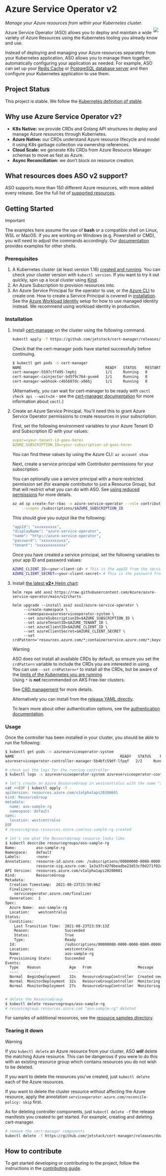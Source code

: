 # Azure Service Operator v2

*Manage your Azure resources from within your Kubernetes cluster.*

<img src="https://azure.github.io/azure-service-operator/favicons/favicon-128.png" style="float:right; margin: -8px 8px 8px 0px;"/>Azure Service Operator (ASO) allows you to deploy and maintain a wide variety of Azure Resources using the Kubernetes tooling you already know and use.

Instead of deploying and managing your Azure resources separately from your Kubernetes application, ASO allows you to manage them together, automatically configuring your application as needed. For example, ASO can set up your [Redis Cache](https://azure.github.io/azure-service-operator/reference/cache/) or [PostgreSQL database server](https://azure.github.io/azure-service-operator/reference/dbforpostgresql/) and then configure your Kubernetes application to use them.

## Project Status

This project is stable. We follow the [Kubernetes definition of stable](https://kubernetes.io/docs/reference/command-line-tools-reference/feature-gates/#feature-stages).

## Why use Azure Service Operator v2?

- **K8s Native:** we provide CRDs and Golang API structures to deploy and manage Azure resources through Kubernetes.
- **Azure Native:** our CRDs understand Azure resource lifecycle and model it using K8s garbage collection via ownership references.
- **Cloud Scale:** we generate K8s CRDs from Azure Resource Manager schemas to move as fast as Azure.
- **Async Reconciliation:** we don't block on resource creation.

## What resources does ASO v2 support?

ASO supports more than 150 different Azure resources, with more added every release. See the full list of [supported resources](https://azure.github.io/azure-service-operator/reference/).

## Getting Started

> [!IMPORTANT]
> The examples here assume the use of **bash** or a compatible shell on Linux, WSL or MacOS. If you are working on Windows (e.g. Powershell or CMD), you will need to adjust the commands accordingly. Our [documentation](https://azure.github.io/azure-service-operator/) provides examples for other shells.

### Prerequisites

1. A Kubernetes cluster (at least version 1.16) [created and running](https://kubernetes.io/docs/tutorials/kubernetes-basics/create-cluster/). You can check your cluster version with `kubectl version`. If you want to try it out quickly, spin up a local cluster using [Kind](https://kind.sigs.k8s.io).
2. An Azure Subscription to provision resources into.
3. An Azure Service Principal for the operator to use, or the [Azure CLI](https://docs.microsoft.com/en-us/cli/azure/?view=azure-cli-latest) to create one. How to create a Service Principal is covered in [installation](#installation).
   See the [Azure Workload Identity](https://azure.github.io/azure-service-operator/guide/authentication/credential-format/#azure-workload-identity) setup for how to use managed identity instead. We recommend using workload identity in production.

### Installation

1. Install [cert-manager](https://cert-manager.io/docs/installation/kubernetes/) on the cluster using the following command.

    ```bash
    kubectl apply -f https://github.com/jetstack/cert-manager/releases/download/v1.12.1/cert-manager.yaml
    ```

   Check that the cert-manager pods have started successfully before continuing.

   ```bash
   $ kubectl get pods -n cert-manager
   NAME                                      READY   STATUS    RESTARTS   AGE
   cert-manager-5597cff495-lmphj             1/1     Running   0          1m
   cert-manager-cainjector-bd5f9c764-gvxm4   1/1     Running   0          1m
   cert-manager-webhook-c4b5687dc-x66bj      1/1     Running   0          1m
   ```

   (Alternatively, you can wait for cert-manager to be ready with `cmctl check api --wait=2m` - see the [cert-manager documentation](https://cert-manager.io/docs/usage/cmctl/) for more information about `cmctl`.)

2. Create an Azure Service Principal. You'll need this to grant Azure Service Operator permissions to create resources in your subscription.

   First, set the following environment variables to your Azure Tenant ID and Subscription ID with your values:

   ```yaml
   expor=<your-tenant-id-goes-here>
   AZURE_SUBSCRIPTION_ID=<your-subscription-id-goes-here>
   ```

   You can find these values by using the Azure CLI: `az account show`

   Next, create a service principal with Contributor permissions for your subscription.

   You can optionally use a service principal with a more restricted permission set
   (for example contributor to just a Resource Group), but that will restrict what you can
   do with ASO. See [using reduced permissions](https://azure.github.io/azure-service-operator/guide/authentication/reducing-access/#using-a-credential-for-aso-with-reduced-permissions) for more details.

   ```bash
   az ad sp create-for-rbac -n azure-service-operator --role contributor \
       --scopes /subscriptions/$AZURE_SUBSCRIPTION_ID
   ```

   This should give you output like the following:

   ```bash
   "appId": "xxxxxxxxxx",
   "displayName": "azure-service-operator",
   "name": "http://azure-service-operator",
   "password": "xxxxxxxxxxx",
   "tenant": "xxxxxxxxxxxxx"
   ```

   Once you have created a service principal, set the following variables to your app ID and password values:

   ```bash
   AZURE_CLIENT_ID=<your-client-id> # This is the appID from the service principal we created.
   AZURE_CLIENT_SECRET=<your-client-secret> # This is the password from the service principal we created.
   ```

3. Install [the latest **v2+** Helm chart](https://github.com/Azure/azure-service-operator/tree/main/v2/charts):

   ```
   helm repo add aso2 https://raw.githubusercontent.com/Azure/azure-service-operator/main/v2/charts
   ```

   ```
   helm upgrade --install aso2 aso2/azure-service-operator \
        --create-namespace \
        --namespace=azureserviceoperator-system \
        --set azureSubscriptionID=$AZURE_SUBSCRIPTION_ID \
        --set azureTenantID=$AZURE_TENANT_ID \
        --set azureClientID=$AZURE_CLIENT_ID \
        --set azureClientSecret=$AZURE_CLIENT_SECRET \
        --set crdPattern='resources.azure.com/*;containerservice.azure.com/*;keyvault.azure.com/*;managedidentity.azure.com/*;eventhub.azure.com/*'
   ```

   > [!WARNING]
   > ASO does not install all available CRDs by default, so ensure you set the `crdPattern` variable to include the CRDs you are interested in using.  
   > You can use `--set crdPattern=*` to install all the CRDs, but be aware of the
   > [limits of the Kubernetes you are running](https://github.com/Azure/azure-service-operator/issues/2920).  
   > Using `*` is **not** recommended on AKS Free-tier clusters.
   >
   > See [CRD management](https://azure.github.io/azure-service-operator/guide/crd-management/) for more details.

   Alternatively you can install from the [release YAML directly](https://azure.github.io/azure-service-operator/guide/installing-from-yaml/).

   To learn more about other authentication options, see the [authentication documentation](https://azure.github.io/azure-service-operator/guide/authentication/).

### Usage

Once the controller has been installed in your cluster, you should be able to run the following:

```bash
$ kubectl get pods -n azureserviceoperator-system
NAME                                                READY   STATUS    RESTARTS   AGE
azureserviceoperator-controller-manager-5b4bfc59df-lfpqf   2/2     Running   0          24s

# check out the logs for the running controller
$ kubectl logs -n azureserviceoperator-system azureserviceoperator-controller-manager-5b4bfc59df-lfpqf manager 

# let's create an Azure ResourceGroup in westcentralus with the name "aso-sample-rg"
cat <<EOF | kubectl apply -f -
apiVersion: resources.azure.com/v1alpha1api20200601
kind: ResourceGroup
metadata:
  name: aso-sample-rg
  namespace: default
spec:
  location: westcentralus
EOF
# resourcegroup.resources.azure.com/aso-sample-rg created

# let's see what the ResourceGroup resource looks like
$ kubectl describe resourcegroups/aso-sample-rg
Name:         aso-sample-rg
Namespace:    default
Labels:       <none>
Annotations:  resource-id.azure.com: /subscriptions/00000000-0000-0000-0000-000000000000/resourceGroups/aso-sample-rg
              resource-sig.azure.com: 1e3a37c42f6beadbe23d53cf0d271f02d2805d6e295a7e13d5f07bda1fc5b800
API Version:  resources.azure.com/v1alpha1api20200601
Kind:         ResourceGroup
Metadata:
  Creation Timestamp:  2021-08-23T23:59:06Z
  Finalizers:
    serviceoperator.azure.com/finalizer
  Generation:  1
Spec:
  Azure Name:  aso-sample-rg
  Location:    westcentralus
Status:
  Conditions:
    Last Transition Time:  2021-08-23T23:59:13Z
    Reason:                Succeeded
    Status:                True
    Type:                  Ready
  Id:                      /subscriptions/00000000-0000-0000-0000-000000000000/resourceGroups/aso-sample-rg
  Location:                westcentralus
  Name:                    aso-sample-rg
  Provisioning State:      Succeeded
Events:
  Type    Reason             Age   From                     Message
  ----    ------             ----  ----                     -------
  Normal  BeginDeployment    32s   ResourceGroupController  Created new deployment to Azure with ID "/subscriptions/00000000-0000-0000-0000-000000000000/providers/Microsoft.Resources/deployments/k8s_1629763146_19a8f8c2-046e-11ec-8e54-3eec50af7c79"
  Normal  MonitorDeployment  32s   ResourceGroupController  Monitoring Azure deployment ID="/subscriptions/00000000-0000-0000-0000-000000000000/providers/Microsoft.Resources/deployments/k8s_1629763146_19a8f8c2-046e-11ec-8e54-3eec50af7c79", state="Accepted"
  Normal  MonitorDeployment  27s   ResourceGroupController  Monitoring Azure deployment ID="/subscriptions/00000000-0000-0000-0000-000000000000/providers/Microsoft.Resources/deployments/k8s_1629763146_19a8f8c2-046e-11ec-8e54-3eec50af7c79", state="Succeeded"


# delete the ResourceGroup
$ kubectl delete resourcegroups/aso-sample-rg
# resourcegroup.resources.azure.com "aso-sample-rg" deleted
```

For samples of additional resources, see the [resource samples directory](https://github.com/Azure/azure-service-operator/tree/main/v2/samples).

### Tearing it down

> [!WARNING]
> If you `kubectl delete` an Azure resource from your cluster, ASO ***will*** delete the matching Azure resource. This can
> be dangerous if you were to do this with an existing resource group which contains resources you do not wish to be deleted.

If you want to delete the resources you've created, just `kubectl delete` each of the Azure
resources.

If you want to delete the cluster resource without affecting the Azure resource, apply the annotation `serviceoperator.azure.com/reconcile-policy: skip` first.

As for deleting controller components, just `kubectl delete -f` the release manifests you created
to get started. For example, creating and deleting cert-manager.

```bash
# remove the cert-manager components
kubectl delete -f https://github.com/jetstack/cert-manager/releases/download/v1.12.1/cert-manager.yaml
```

## How to contribute

To get started developing or contributing to the project, follow the instructions in the [contributing guide](https://azure.github.io/azure-service-operator/contributing/).

